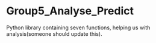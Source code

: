 # Group5_Analyse_Predict

Python library containing seven functions, helping us with analysis(someone should update this).
